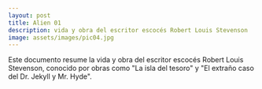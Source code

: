```yaml
---
layout: post
title: Alien 01
description: vida y obra del escritor escocés Robert Louis Stevenson
image: assets/images/pic04.jpg
---
```


Este documento resume la vida y obra del escritor escocés Robert Louis Stevenson, conocido por obras como "La isla del tesoro" y "El extraño caso del Dr. Jekyll y Mr. Hyde".
